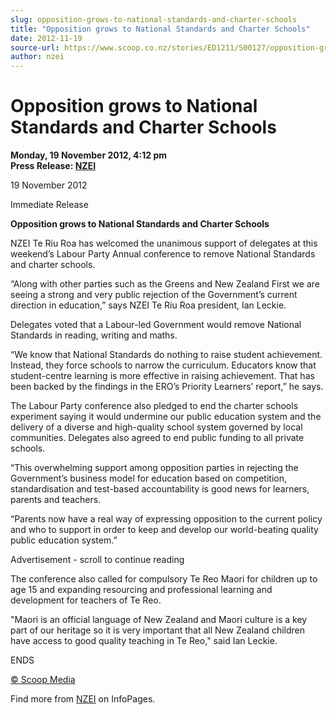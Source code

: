 ```yaml
---
slug: opposition-grows-to-national-standards-and-charter-schools
title: "Opposition grows to National Standards and Charter Schools"
date: 2012-11-19
source-url: https://www.scoop.co.nz/stories/ED1211/S00127/opposition-grows-to-national-standards-and-charter-schools.htm
author: nzei
---
```

Opposition grows to National Standards and Charter Schools
==========================================================

**Monday, 19 November 2012, 4:12 pm**  
**Press Release: [NZEI](https://info.scoop.co.nz/NZEI)**

  
19 November 2012

Immediate Release

**Opposition grows to National Standards and Charter Schools**  
  
NZEI Te Riu Roa has welcomed the unanimous support of delegates at this weekend’s Labour Party Annual conference to remove National Standards and charter schools.

“Along with other parties such as the Greens and New Zealand First we are seeing a strong and very public rejection of the Government’s current direction in education,” says NZEI Te Riu Roa president, Ian Leckie.

Delegates voted that a Labour-led Government would remove National Standards in reading, writing and maths.

“We know that National Standards do nothing to raise student achievement. Instead, they force schools to narrow the curriculum. Educators know that student-centre learning is more effective in raising achievement. That has been backed by the findings in the ERO’s Priority Learners’ report,” he says.

The Labour Party conference also pledged to end the charter schools experiment saying it would undermine our public education system and the delivery of a diverse and high-quality school system governed by local communities. Delegates also agreed to end public funding to all private schools.

“This overwhelming support among opposition parties in rejecting the Government’s business model for education based on competition, standardisation and test-based accountability is good news for learners, parents and teachers.

“Parents now have a real way of expressing opposition to the current policy and who to support in order to keep and develop our world-beating quality public education system.”

Advertisement - scroll to continue reading





  
The conference also called for compulsory Te Reo Maori for children up to age 15 and expanding resourcing and professional learning and development for teachers of Te Reo.

  
"Maori is an official language of New Zealand and Maori culture is a key part of our heritage so it is very important that all New Zealand children have access to good quality teaching in Te Reo," said Ian Leckie.

  
ENDS  

[© Scoop Media](http://www.scoop.co.nz/about/terms.html)

Find more from [NZEI](https://info.scoop.co.nz/NZEI) on InfoPages.